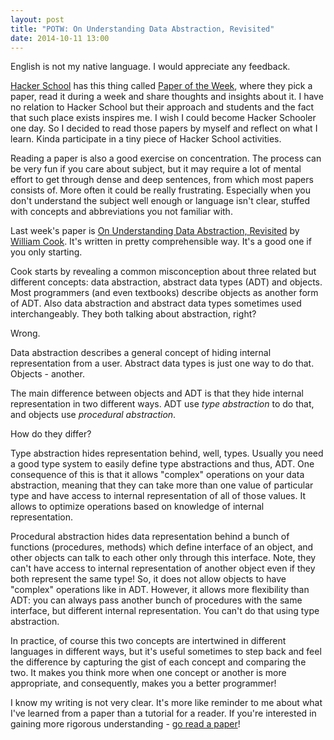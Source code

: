 ```yaml
---
layout: post
title: "POTW: On Understanding Data Abstraction, Revisited"
date: 2014-10-11 13:00
---
```


<p class="small center">
English is not my native language. I would appreciate any feedback.
</p>

[Hacker School][hs] has this thing called [Paper of the Week][potw], where they
pick a paper, read it during a week and share thoughts and insights about it. I
have no relation to Hacker School but their approach and students and the fact
that such place exists inspires me. I wish I could become Hacker Schooler one
day. So I decided to read those papers by myself and reflect on what I learn.
Kinda participate in a tiny piece of Hacker School activities.

Reading a paper is also a good exercise on concentration. The process can be
very fun if you care about subject, but it may require a lot of mental effort to
get through dense and deep sentences, from which most papers consists of. More
often it could be really frustrating. Especially when you don't understand the
subject well enough or language isn't clear, stuffed with concepts and
abbreviations you not familiar with.

Last week's paper is [On Understanding Data Abstraction, Revisited][paper] by
[William Cook][author]. It's written in pretty comprehensible way. It's a good
one if you only starting.

Cook starts by revealing a common misconception about three related but
different concepts: data abstraction, abstract data types (ADT) and objects.
Most programmers (and even textbooks) describe objects as another form of ADT.
Also data abstraction and abstract data types sometimes used interchangeably.
They both talking about abstraction, right?

Wrong.

Data abstraction describes a general concept of hiding internal representation
from a user. Abstract data types is just one way to do that. Objects - another.

The main difference between objects and ADT is that they hide internal
representation in two different ways. ADT use *type abstraction* to do that, and
objects use *procedural abstraction*.

How do they differ?

Type abstraction hides representation behind, well, types. Usually you need a
good type system to easily define type abstractions and thus, ADT. One
consequence of this is that it allows "complex" operations on your data
abstraction, meaning that they can take more than one value of particular type
and have access to internal representation of all of those values. It allows to
optimize operations based on knowledge of internal representation.

Procedural abstraction hides data representation behind a bunch of functions
(procedures, methods) which define interface of an object, and other objects can
talk to each other only through this interface. Note, they can't have access to
internal representation of another object even if they both represent the same
type! So, it does not allow objects to have "complex" operations like in ADT.
However, it allows more flexibility than ADT: you can always pass another bunch
of procedures with the same interface, but different internal representation.
You can't do that using type abstraction.

In practice, of course this two concepts are intertwined in different languages
in different ways, but it's useful sometimes to step back and feel the
difference by capturing the gist of each concept and comparing the two. It makes
you think more when one concept or another is more appropriate, and
consequently, makes you a better programmer!


I know my writing is not very clear. It's more like reminder to me about what
I've learned from a paper than a tutorial for a reader. If you're interested in
gaining more rigorous understanding - [go read a paper][paper]!


[hs]: https://www.hackerschool.com/
[potw]: https://www.hackerschool.com/blog/41-introducing-paper-of-the-week
[paper]: http://www.cs.utexas.edu/~wcook/Drafts/2009/essay.pdf
[author]: http://www.cs.utexas.edu/~wcook/
